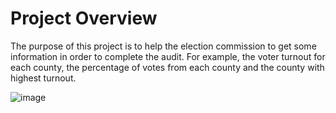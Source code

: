 # Project Overview

The purpose of this project is to help the election commission to get some information in order to complete the audit. For example, the voter turnout for each county, the percentage of votes from each county and the county with highest turnout.


![image](https://user-images.githubusercontent.com/95327338/149644585-fea25558-c3fd-4315-b38a-215f9275a6eb.png)

